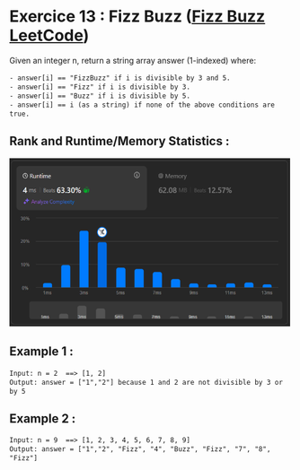 # Exercice 13 : Fizz Buzz ([Fizz Buzz LeetCode](https://leetcode.com/problems/fizz-buzz/description/))

Given an integer n, return a string array answer (1-indexed) where:

    - answer[i] == "FizzBuzz" if i is divisible by 3 and 5.
    - answer[i] == "Fizz" if i is divisible by 3.
    - answer[i] == "Buzz" if i is divisible by 5.
    - answer[i] == i (as a string) if none of the above conditions are true.

## Rank and Runtime/Memory Statistics :  

<img src="../../assets/FizzBuzz.png" alt="Runtime and Memory Statistics" width="500" height="300"/>

## Example 1 : 

    Input: n = 2  ==> [1, 2]
    Output: answer = ["1","2"] because 1 and 2 are not divisible by 3 or by 5

## Example 2 : 

    Input: n = 9  ==> [1, 2, 3, 4, 5, 6, 7, 8, 9]
    Output: answer = ["1","2", "Fizz", "4", "Buzz", "Fizz", "7", "8", "Fizz"] 
